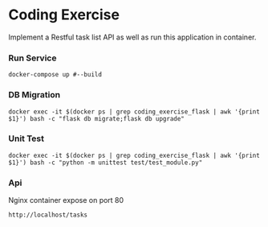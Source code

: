 # Coding Exercise
Implement a Restful task list API as well as run this application in container.

### Run Service
```shell script
docker-compose up #--build
```

### DB Migration
```shell script
docker exec -it $(docker ps | grep coding_exercise_flask | awk '{print $1}') bash -c "flask db migrate;flask db upgrade"
```

### Unit Test
```shell script
docker exec -it $(docker ps | grep coding_exercise_flask | awk '{print $1}') bash -c "python -m unittest test/test_module.py"
```

### Api
Nginx container expose on port 80
```http request
http://localhost/tasks
```